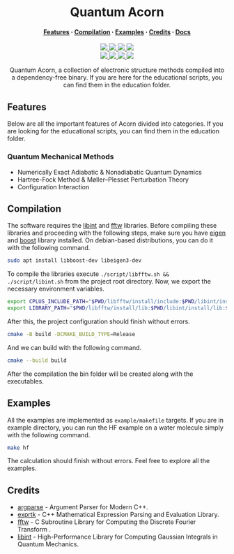 <h1 align="center">Quantum Acorn</h1>

<h4 align="center">
  <a href="https://github.com/tjira/acorn#features">Features</a>
  ·
  <a href="https://github.com/tjira/acorn#compilation">Compilation</a>
  ·
  <a href="https://github.com/tjira/acorn#examples">Examples</a>
  ·
  <a href="https://github.com/tjira/acorn#credits">Credits</a>
  ·
  <a href="https://tjira.github.io/acorn/">Docs</a>
</h4>

<p align="center">
    <a href="https://github.com/tjira/acorn/pulse">
        <img src="https://img.shields.io/github/last-commit/tjira/acorn?style=for-the-badge"/>
    </a>
    <a href="https://github.com/tjira/acorn/blob/master/LICENSE.md">
        <img src="https://img.shields.io/github/license/tjira/acorn?style=for-the-badge"/>
    </a>
    <a href="https://github.com/tjira/acorn/actions/workflows/test.yml">
        <img src="https://img.shields.io/github/actions/workflow/status/tjira/acorn/test.yml?style=for-the-badge&label=test"/>
    </a>
    <a href="https://app.codecov.io/gh/tjira/acorn">
        <img src="https://img.shields.io/codecov/c/github/tjira/acorn?style=for-the-badge"/>
    </a>
    <br>
    <a href="https://github.com/tjira/acorn/stargazers">
        <img src="https://img.shields.io/github/stars/tjira/acorn?style=for-the-badge"/>
    </a>
    <a href="https://github.com/tjira/acorn">
        <img src="https://img.shields.io/github/languages/code-size/tjira/acorn?style=for-the-badge"/>
    </a>
    <a href="https://github.com/tjira/acorn/releases/latest">
        <img src="https://img.shields.io/github/v/release/tjira/acorn?display_name=tag&style=for-the-badge"/>
    </a>
    <a href="https://github.com/tjira/acorn/releases/latest">
        <img src="https://img.shields.io/github/downloads/tjira/acorn/total?style=for-the-badge"/>
    </a>
</p>

<p align="center">
Quantum Acorn, a collection of electronic structure methods compiled into a dependency-free binary. If you are here for the educational scripts, you can find them in the education folder.
</p>

## Features

Below are all the important features of Acorn divided into categories. If you are looking for the educational scripts, you can find them in the education folder.

### Quantum Mechanical Methods

* Numerically Exact Adiabatic & Nonadiabatic Quantum Dynamics
* Hartree-Fock Method & Møller–Plesset Perturbation Theory
* Configuration Interaction

## Compilation

The software requires the [libint](https://github.com/evaleev/libint) and [fftw](https://www.fftw.org) libraries. Before compiling these libraries and proceeding with the following steps, make sure you have [eigen](https://gitlab.com/libeigen/eigen) and [boost](https://github.com/boostorg/boost) library installed. On debian-based distributions, you can do it with the following command.

```bash
sudo apt install libboost-dev libeigen3-dev
```

To compile the libraries execute `./script/libfftw.sh && ./script/libint.sh` from the project root directory. Now, we export the necessary environment variables.

```bash
export CPLUS_INCLUDE_PATH="$PWD/libfftw/install/include:$PWD/libint/install/include:$CPLUS_INCLUDE_PATH"
export LIBRARY_PATH="$PWD/libfftw/install/lib:$PWD/libint/install/lib:$LIBRARY_PATH"
```

After this, the project configuration should finish without errors.

```bash
cmake -B build -DCMAKE_BUILD_TYPE=Release
```

And we can build with the following command.

```bash
cmake --build build
```

After the compilation the bin folder will be created along with the executables.

## Examples

All the examples are implemented as `example/makefile` targets. If you are in example directory, you can run the HF example on a water molecule simply with the following command.

```bash
make hf
```

The calculation should finish without errors. Feel free to explore all the examples.

## Credits

* [argparse](https://github.com/p-ranav/argparse) - Argument Parser for Modern C++.
* [exprtk](https://github.com/ArashPartow/exprtk) - C++ Mathematical Expression Parsing and Evaluation Library.
* [fftw](https://www.fftw.org) - C Subroutine Library for Computing the Discrete Fourier Transform .
* [libint](https://github.com/evaleev/libint) - High-Performance Library for Computing Gaussian Integrals in Quantum Mechanics.
